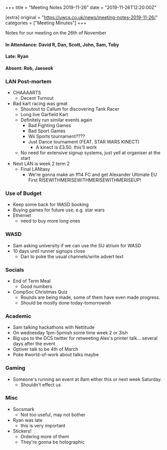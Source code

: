 +++
title = "Meeting Notes 2019-11-26"
date = "2019-11-26T12:20:00Z"

[extra]
original = "https://uwcs.co.uk/news/meeting-notes-2019-11-26/"    
categories = ["Meeting Minutes"]
+++

<p>Notes for our meeting on the 26th of November</p>

<!-- more -->

#### In Attendance: David R, Dan, Scott, John, Sam, Toby

#### Late: Ryan

#### Absent: Rob, Jaeseok

### LAN Post-mortem

  - CHAAAARTS
      - Decent Turnout
  - Bad kart racing was great
      - Shoutout to Callum for discovering Tank Racer
      - Long live Garfield Kart
      - Definitely run similar events again
          - Bad Fighting Games
          - Bad Sport Games
          - Wii Sports tournament????
          - Just Dance tournament (FEAT. STAR WARS KINECT)
              - A kinect is £3.50. this'll work
      - No need for extensive signup systems, just yell at organiser at the start
  - Next LAN is week 2 term 2
      - Final LANtasy
          - We're gonna make an ff14 FC and get Alexander Ultimate EU First RISEWITHMERISEWITHMERISEWITHMERISEUP\!

### Use of Budget

  - Keep some back for WASD booking
  - Buying games for future use, e.g. star wars
  - Ethernet
      - need to buy more long ones

### WASD

  - Sam asking university if we can use the SU atrium for WASD
  - 10 days until runner signups close
      - Dan to poke the usual channels/write advert text

### Socials

  - End of Term Meal
      - Good numbers
  - CompSoc Christmas Quiz
      - Rounds are being made, some of them have even made progress.
      - Should be mostly done today-tomorrowish

### Academic

  - Sam talking hackathons with Nettitude
  - On wednesday 1pm-5pmish some time week 2 or 3ish
  - Big ups to the DCS twitter for retweeting Alex's printer talk... several days after the event
  - Optiver talk to be 4th of March
  - Poke \#world-of-work about talks maybe

### Gaming

  - Someone's running an event at 8am either this or next week Saturday.
      - Shouldn't effect us

### Misc

  - Socsmark
      - Not too useful, may not bother
  - Ryan was late
      - this is very important
  - Stickers\!
      - Ordering more of them
      - They're gonna be holographic

